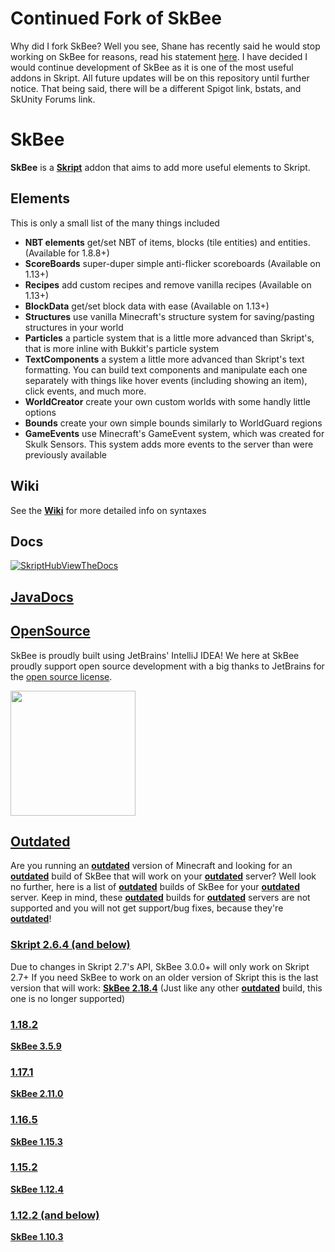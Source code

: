 # Continued Fork of SkBee
Why did I fork SkBee? Well you see, Shane has recently said he would stop working on SkBee for reasons, read his statement [here](https://github.com/ShaneBeee/SkBee/wiki/statement). I have decided I would continue development of SkBee as it is one of the most useful addons in Skript. All future updates will be on this repository until further notice. That being said, there will be a different Spigot link, bstats, and SkUnity Forums link. 

# SkBee

**SkBee** is a [**Skript**](https://github.com/SkriptLang/Skript) addon that aims to add more useful elements to Skript.

## Elements
This is only a small list of the many things included
- **NBT elements** get/set NBT of items, blocks (tile entities) and entities. (Available for 1.8.8+)
- **ScoreBoards** super-duper simple anti-flicker scoreboards (Available on 1.13+)
- **Recipes** add custom recipes and remove vanilla recipes (Available on 1.13+)
- **BlockData** get/set block data with ease (Available on 1.13+)
- **Structures** use vanilla Minecraft's structure system for saving/pasting structures in your world
- **Particles** a particle system that is a little more advanced than Skript's, that is more inline with Bukkit's particle system
- **TextComponents** a system a little more advanced than Skript's text formatting. You can build text components and manipulate each one separately with things like hover events (including showing an item), click events, and much more.
- **WorldCreator** create your own custom worlds with some handly little options
- **Bounds** create your own simple bounds similarly to WorldGuard regions
- **GameEvents** use Minecraft's GameEvent system, which was created for Skulk Sensors. This system adds more events to the server than were previously available

## Wiki
See the [**Wiki**](https://github.com/ShaneBeee/SkBee/wiki) for more detailed info on syntaxes

## Docs
[![SkriptHubViewTheDocs](http://skripthub.net/static/addon/ViewTheDocsButton.png)](http://skripthub.net/docs/?addon=SkBee)

## [**JavaDocs**](https://shanebeee.github.io/docs/SkBee/)

## <ins>OpenSource</ins>
SkBee is proudly built using JetBrains' IntelliJ IDEA!
We here at SkBee proudly support open source development with a big thanks to JetBrains for the [open source license](https://jb.gg/OpenSourceSupport).

<img src="https://resources.jetbrains.com/storage/products/company/brand/logos/jb_beam.png" width="200">

## <ins>Outdated</ins>
Are you running an <ins>**outdated**</ins> version of Minecraft and looking for an <ins>**outdated**</ins> build of SkBee that will work on your <ins>**outdated**</ins> server? Well look no further, here is a list of <ins>**outdated**</ins> builds of SkBee for your <ins>**outdated**</ins> server.
Keep in mind, these <ins>**outdated**</ins> builds for <ins>**outdated**</ins> servers are not supported and you will not get support/bug fixes, because they're <ins>**outdated**</ins>!

### <ins>Skript 2.6.4 (and below)</ins>
Due to changes in Skript 2.7's API, SkBee 3.0.0+ will only work on Skript 2.7+
If you need SkBee to work on an older version of Skript this is the last version that will work:
[**SkBee 2.18.4**](https://github.com/ShaneBeee/SkBee/releases/tag/2.18.4)
(Just like any other <ins>**outdated**</ins> build, this one is no longer supported)

### <ins>1.18.2</ins>
[**SkBee 3.5.9**](https://github.com/ShaneBeee/SkBee/releases/tag/3.5.9)
### <ins>1.17.1</ins>
[**SkBee 2.11.0**](https://github.com/ShaneBeee/SkBee/releases/tag/2.11.0)
### <ins>1.16.5</ins>
[**SkBee 1.15.3**](https://github.com/ShaneBeee/SkBee/releases/tag/1.15.3)
### <ins>1.15.2</ins>
[**SkBee 1.12.4**](https://github.com/ShaneBeee/SkBee/releases/tag/1.12.4)
### <ins>1.12.2 (and below)</ins>
[**SkBee 1.10.3**](https://github.com/ShaneBeee/SkBee/releases/tag/1.10.3)
